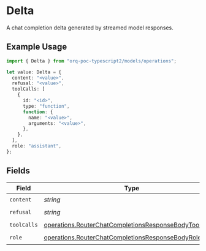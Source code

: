 # Delta

A chat completion delta generated by streamed model responses.

## Example Usage

```typescript
import { Delta } from "orq-poc-typescript2/models/operations";

let value: Delta = {
  content: "<value>",
  refusal: "<value>",
  toolCalls: [
    {
      id: "<id>",
      type: "function",
      function: {
        name: "<value>",
        arguments: "<value>",
      },
    },
  ],
  role: "assistant",
};
```

## Fields

| Field                                                                                                                            | Type                                                                                                                             | Required                                                                                                                         | Description                                                                                                                      |
| -------------------------------------------------------------------------------------------------------------------------------- | -------------------------------------------------------------------------------------------------------------------------------- | -------------------------------------------------------------------------------------------------------------------------------- | -------------------------------------------------------------------------------------------------------------------------------- |
| `content`                                                                                                                        | *string*                                                                                                                         | :heavy_check_mark:                                                                                                               | N/A                                                                                                                              |
| `refusal`                                                                                                                        | *string*                                                                                                                         | :heavy_check_mark:                                                                                                               | N/A                                                                                                                              |
| `toolCalls`                                                                                                                      | [operations.RouterChatCompletionsResponseBodyToolCalls](../../models/operations/routerchatcompletionsresponsebodytoolcalls.md)[] | :heavy_check_mark:                                                                                                               | N/A                                                                                                                              |
| `role`                                                                                                                           | [operations.RouterChatCompletionsResponseBodyRole](../../models/operations/routerchatcompletionsresponsebodyrole.md)             | :heavy_check_mark:                                                                                                               | N/A                                                                                                                              |